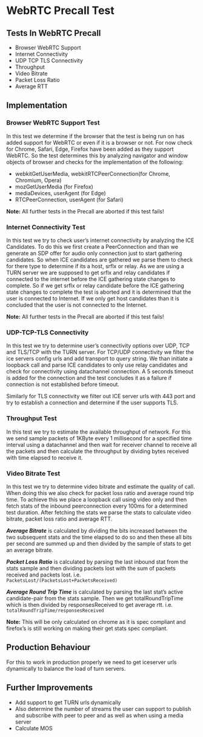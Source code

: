 # WebRTC Precall Test

## Tests In WebRTC Precall
+ Browser WebRTC Support
+ Internet Connectivity
+ UDP TCP TLS Connectivity
+ Throughput
+ Video Bitrate
+ Packet Loss Ratio
+ Average RTT


## Implementation
### Browser WebRTC Support Test
In this test we determine if the browser that the test is being run on has added support for WebRTC or even if it is a browser or not. For now check for Chrome, Safari, Edge, Firefox have been added as they support WebRTC. So the test determines this by analyzing navigator and window objects of browser and checks for the implementation of the following:
- webkitGetUserMedia, webkitRTCPeerConnection(for Chrome, Chromium, Opera) 
- mozGetUserMedia (for Firefox)
- mediaDevices, userAgent (for Edge)
- RTCPeerConnection, userAgent (for Safari)

**Note:** All further tests in the Precall are aborted if this test fails!

### Internet Connectivity Test
In this test  we try to check user’s internet connectivity by analyzing the ICE Candidates. 
To do this we first create a PeerConnection and than we generate an SDP offer for audio only connection just to start gathering candidates. So when ICE candidates are gathered we parse them to check for there type to determine if its a host, srflx or relay. As we are using a TURN server we are supposed to get srflx and relay candidates if connected to the internet before the ICE gathering state changes to complete. So if we get srflx or relay candidate before the ICE gathering state changes to complete the test is aborted and it is determined that the user is connected to Internet. If we only get host candidates than it is concluded that the user is not connected to the Internet.

**Note:** All further tests in the Precall are aborted if this test fails!



### UDP-TCP-TLS Connectivity
In this test we try to determine user’s connectivity options over UDP, TCP and TLS/TCP with the TURN server. 
For TCP/UDP connectivity we filter the ice servers config urls and add transport to query string. We than initiate a loopback call and parse ICE candidates to only use relay candidates and check for connectivity using datachannel connection.
A 5 seconds timeout is added for the connection and the test concludes it as a failure if connection is not established before timeout.

Similarly for TLS connectivity we filter out ICE server urls with 443 port and try to establish a connection and determine if the user supports TLS.

### Throughput Test
In this test we try to estimate the available throughput of network.
For this we send sample packets of 1KByte every 1 millisecond for a specified time interval using a datachannel and then wait for  receiver channel to receive all the packets and then calculate the throughput by dividing bytes received with time elapsed to receive it.

### Video Bitrate Test
In this test we try to determine video bitrate and estimate the quality of call. When doing this we also check for packet loss ratio and average round trip time.
To achieve this we place a loopback call using video only and then fetch stats of the inbound peerconnection  every 100ms for a determined test duration. After fetching the stats we parse the stats to calculate video bitrate, packet loss ratio and average RTT.

**_Average Bitrate_** is calculated by dividing the bits increased between the two subsequent stats and the time elapsed to do so and then these all bits per second are summed up and then divided by the sample of stats to get an average bitrate. 

**_Packet Loss Ratio_** is calculated by parsing the last inbound stat from the stats sample and then dividing packets lost with the sum of packets received and packets lost.
i.e.       
	                `PacketsLost/(PacketsLost+PacketsReceived)`


**_Average Round Trip Time_** is calculated by parsing the last stat’s active candidate-pair from the stats sample. Then we get totalRoundTripTime which is then divided by responsesReceived to get average rtt.
i.e. 
	                `totalRoundTripTime/responsesReceived`

**Note:** This will be only calculated on chrome as it is spec compliant and firefox’s is still working on making their get stats spec compliant.

## Production Behaviour
For this to work in production properly we need to get iceserver urls dynamically to balance the load of turn servers.


## Further Improvements
+ Add support to get TURN urls dynamically
+ Also determine the number of streams the user can support to publish and subscribe with peer to peer and as well as when  using a media server
+ Calculate MOS
